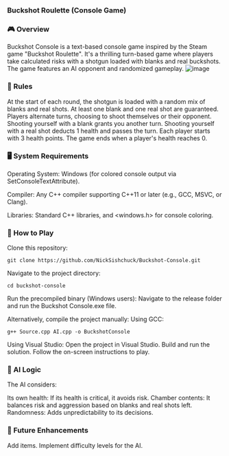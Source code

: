 ### Buckshot Roulette (Console Game)
### 🎮 Overview
Buckshot Console is a text-based console game inspired by the Steam game "Buckshot Roulette". It's a thrilling turn-based game where players take calculated risks with a shotgun loaded with blanks and real buckshots.
The game features an AI opponent and randomized gameplay.
![image](https://github.com/user-attachments/assets/759e607a-bf82-4a9d-bda1-477d495321a7)


### 🎲 Rules
At the start of each round, the shotgun is loaded with a random mix of blanks and real shots.
At least one blank and one real shot are guaranteed.
Players alternate turns, choosing to shoot themselves or their opponent.
Shooting yourself with a blank grants you another turn.
Shooting yourself with a real shot deducts 1 health and passes the turn.
Each player starts with 3 health points. The game ends when a player's health reaches 0.

### 🖥️ System Requirements
Operating System: Windows (for colored console output via SetConsoleTextAttribute).

Compiler: Any C++ compiler supporting C++11 or later (e.g., GCC, MSVC, or Clang).

Libraries: Standard C++ libraries, and <windows.h> for console coloring.

### 🚀 How to Play
Clone this repository:
```
git clone https://github.com/NickSishchuck/Buckshot-Console.git
```
Navigate to the project directory:
```
cd buckshot-console
```
Run the precompiled binary (Windows users):
Navigate to the release folder and run the Buckshot Console.exe file.

Alternatively, compile the project manually:
Using GCC:
```
g++ Source.cpp AI.cpp -o BuckshotConsole
```
Using Visual Studio:
Open the project in Visual Studio.
Build and run the solution.
Follow the on-screen instructions to play.

### 🤖 AI Logic
The AI considers:

Its own health: If its health is critical, it avoids risk.
Chamber contents: It balances risk and aggression based on blanks and real shots left.
Randomness: Adds unpredictability to its decisions.

### 📝 Future Enhancements
Add items.
Implement difficulty levels for the AI.
